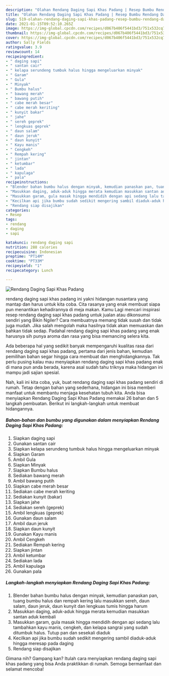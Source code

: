 ```yaml
---
description: "Olahan Rendang Daging Sapi Khas Padang | Resep Bumbu Rendang Daging Sapi Khas Padang Yang Bikin Ngiler"
title: "Olahan Rendang Daging Sapi Khas Padang | Resep Bumbu Rendang Daging Sapi Khas Padang Yang Bikin Ngiler"
slug: 519-olahan-rendang-daging-sapi-khas-padang-resep-bumbu-rendang-daging-sapi-khas-padang-yang-bikin-ngiler
date: 2021-01-15T09:52:10.265Z
image: https://img-global.cpcdn.com/recipes/d067b406f5441bd3/751x532cq70/rendang-daging-sapi-khas-padang-foto-resep-utama.jpg
thumbnail: https://img-global.cpcdn.com/recipes/d067b406f5441bd3/751x532cq70/rendang-daging-sapi-khas-padang-foto-resep-utama.jpg
cover: https://img-global.cpcdn.com/recipes/d067b406f5441bd3/751x532cq70/rendang-daging-sapi-khas-padang-foto-resep-utama.jpg
author: Sally Fields
ratingvalue: 3.9
reviewcount: 14
recipeingredient:
- " daging sapi"
- " santan cair"
- " kelapa serundeng tumbuk halus hingga mengeluarkan minyak"
- " Garam"
- " Gula"
- " Minyak"
- " Bumbu halus"
- " bawang merah"
- " bawang putih"
- " cabe merah besar"
- " cabe merah keriting"
- " kunyit bakar"
- " jahe"
- " sereh geprek"
- " lengkuas geprek"
- " daun salam"
- " daun jeruk"
- " daun kunyit"
- " Kayu manis"
- " Cengkeh"
- " Rempah kering"
- " jintan"
- " ketumbar"
- " lada"
- " kapulaga"
- " pala"
recipeinstructions:
- "Blender bahan bumbu halus dengan minyak, kemudian panaskan pan, tuang bumbu halus dan rempah kering lalu masukkan sereh, daun salam, daun jeruk, daun kunyit dan lengkuas tumis hingga harum"
- "Masukkan daging, aduk-aduk hingga merata kemudian masukkan santan aduk kembali"
- "Masukkan garam, gula masak hingga mendidih dengan api sedang lalu tambahkan kayu manis, cengkeh, dan kelapa sangrai yang sudah ditumbuk halus. Tutup pan dan sesekali diaduk"
- "Kecilkan api jika bumbu sudah sedikit mengering sambil diaduk-aduk hingga meresap pada daging"
- "Rendang siap disajikan"
categories:
- Resep
tags:
- rendang
- daging
- sapi

katakunci: rendang daging sapi 
nutrition: 288 calories
recipecuisine: Indonesian
preptime: "PT14M"
cooktime: "PT33M"
recipeyield: "1"
recipecategory: Lunch

---
```



![Rendang Daging Sapi Khas Padang](https://img-global.cpcdn.com/recipes/d067b406f5441bd3/751x532cq70/rendang-daging-sapi-khas-padang-foto-resep-utama.jpg)


rendang daging sapi khas padang ini yakni hidangan nusantara yang mantap dan harus untuk kita coba. Cita rasanya yang enak membuat siapa pun menantikan kehadirannya di meja makan.
Kamu Lagi mencari inspirasi resep rendang daging sapi khas padang untuk jualan atau dikonsumsi sendiri yang Bikin Ngiler? Cara membuatnya memang tidak susah dan tidak juga mudah. Jika salah mengolah maka hasilnya tidak akan memuaskan dan bahkan tidak sedap. Padahal rendang daging sapi khas padang yang enak harusnya sih punya aroma dan rasa yang bisa memancing selera kita.



Ada beberapa hal yang sedikit banyak mempengaruhi kualitas rasa dari rendang daging sapi khas padang, pertama dari jenis bahan, kemudian pemilihan bahan segar hingga cara membuat dan menghidangkannya. Tak perlu pusing kalau mau menyiapkan rendang daging sapi khas padang enak di mana pun anda berada, karena asal sudah tahu triknya maka hidangan ini mampu jadi sajian spesial.


Nah, kali ini kita coba, yuk, buat rendang daging sapi khas padang sendiri di rumah. Tetap dengan bahan yang sederhana, hidangan ini bisa memberi manfaat untuk membantu menjaga kesehatan tubuh kita. Anda bisa menyiapkan Rendang Daging Sapi Khas Padang memakai 26 bahan dan 5 langkah pembuatan. Berikut ini langkah-langkah untuk membuat hidangannya.

<!--inarticleads1-->

##### Bahan-bahan dan bumbu yang digunakan dalam menyiapkan Rendang Daging Sapi Khas Padang:

1. Siapkan  daging sapi
1. Gunakan  santan cair
1. Siapkan  kelapa serundeng tumbuk halus hingga mengeluarkan minyak
1. Siapkan  Garam
1. Ambil  Gula
1. Siapkan  Minyak
1. Siapkan  Bumbu halus
1. Sediakan  bawang merah
1. Ambil  bawang putih
1. Siapkan  cabe merah besar
1. Sediakan  cabe merah keriting
1. Sediakan  kunyit (bakar)
1. Siapkan  jahe
1. Sediakan  sereh (geprek)
1. Ambil  lengkuas (geprek)
1. Gunakan  daun salam
1. Ambil  daun jeruk
1. Siapkan  daun kunyit
1. Gunakan  Kayu manis
1. Ambil  Cengkeh
1. Sediakan  Rempah kering
1. Siapkan  jintan
1. Ambil  ketumbar
1. Sediakan  lada
1. Ambil  kapulaga
1. Gunakan  pala




<!--inarticleads2-->

##### Langkah-langkah menyiapkan Rendang Daging Sapi Khas Padang:

1. Blender bahan bumbu halus dengan minyak, kemudian panaskan pan, tuang bumbu halus dan rempah kering lalu masukkan sereh, daun salam, daun jeruk, daun kunyit dan lengkuas tumis hingga harum
1. Masukkan daging, aduk-aduk hingga merata kemudian masukkan santan aduk kembali
1. Masukkan garam, gula masak hingga mendidih dengan api sedang lalu tambahkan kayu manis, cengkeh, dan kelapa sangrai yang sudah ditumbuk halus. Tutup pan dan sesekali diaduk
1. Kecilkan api jika bumbu sudah sedikit mengering sambil diaduk-aduk hingga meresap pada daging
1. Rendang siap disajikan




Gimana nih? Gampang kan? Itulah cara menyiapkan rendang daging sapi khas padang yang bisa Anda praktikkan di rumah. Semoga bermanfaat dan selamat mencoba!
